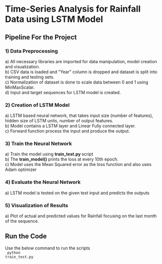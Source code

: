 # Time-Series Analysis for Rainfall Data using LSTM Model

## Pipeline For the Project 

### 1) Data Preprocessing
a) All necessary libraries are imported  for data manipulation, model creation and visualization.<br>
b) CSV data is loaded and "Year" column is dropped and dataset is split into training and testing sets.<br>
c) Normalization of dataset is done to scale data between 0 and 1 using MinMaxScalar.<br>
d) Input and target sequences for LSTM model is created.<br>

### 2) Creation of LSTM Model
a) LSTM based neural network, that takes input size (number of features), hidden size of LSTM units, number of output features. <br>
b) Model contains a LSTM layer and Linear Fully connected layer.<br>
c) Forward function process the input and produce the output. <br>

### 3) Train the Neural Network
a) Train the model using <b> train_test.py </b> script <br> 
b) The <b>train_model()</b> prints the loss at every 10th epoch. <br>
c) Model uses the Mean Squared error as the loss function and also uses Adam optimizer <br>
    
### 4) Evaluate the Neural Network
a) LSTM model is tested on the given test input and predicts the outputs <br>

### 5) Visualization of Results
a) Plot of actual and predicted values for Rainfall focusing on the last month of the sequence.<br>


## Run the Code
Use the below command to run the scripts<br>
<code> python train_test.py </code>

